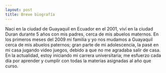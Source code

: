```yaml
---
layout: post
title: Breve biografía
---
```


Nací en la ciudad de Guayaquil en Ecuador en el 2001, viví en la ciudad Duran durante 5 años con mis padres, cerca de mis abuelos maternos. En los primeros meses del 2009 mi familia y yo nos mudamos a Guayaquil cerca de mis abuelos paternos; gran parte de mi adolescencia, la pasé en mi casa jugando video juegos, debido a que no me agradaba salir de casa.
En la actualidad, estoy iniciando mi carrera universitaria; me esfuerzo cada día por aprender y cumplir con todas la materias asignadas al año que curso. 
